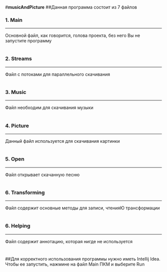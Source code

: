 #**musicAndPicture**
##Данная программа состоит из 7 файлов

### 1. Main
___
Основной файл, как говорится, голова проекта, без него Вы не запустите программу
#

### 2. Streams
___
Файл с потоками для параллельного скачивания
#


### 3. Music
___
Файл необходим для скачивания музыки
#

### 4. Picture
___
Данный файл используется для скачивания картинки
#


### 5. Open
___
Файл открывает скачанную песню
#


### 6. Transforming
___
Файл содержит основные методы для записи, чтенияЮ трансформации
#

### 6. Helping
___
Файл содержит аннотацию, которая нигде не используется
#

##Для  корректного использования программы нужно иметь Intellij Idea. Чтобы ее запустить, нажмине на файл Main ПКМ и выберите Run
